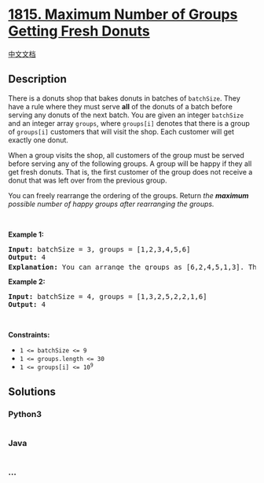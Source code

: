 # [1815. Maximum Number of Groups Getting Fresh Donuts](https://leetcode.com/problems/maximum-number-of-groups-getting-fresh-donuts)

[中文文档](/solution/1800-1899/1815.Maximum%20Number%20of%20Groups%20Getting%20Fresh%20Donuts/README.md)

## Description

<p>There is a donuts shop that bakes donuts in batches of <code>batchSize</code>. They have a rule where they must serve <strong>all</strong> of the donuts of a batch before serving any donuts of the next batch. You are given an integer <code>batchSize</code> and an integer array <code>groups</code>, where <code>groups[i]</code> denotes that there is a group of <code>groups[i]</code> customers that will visit the shop. Each customer will get exactly one donut.</p>

<p>When a group visits the shop, all customers of the group must be served before serving any of the following groups. A group will be happy if they all get fresh donuts. That is, the first customer of the group does not receive a donut that was left over from the previous group.</p>

<p>You can freely rearrange the ordering of the groups. Return <em>the <strong>maximum</strong> possible number of happy groups after rearranging the groups.</em></p>

<p>&nbsp;</p>
<p><strong>Example 1:</strong></p>

<pre>
<strong>Input:</strong> batchSize = 3, groups = [1,2,3,4,5,6]
<strong>Output:</strong> 4
<strong>Explanation:</strong> You can arrange the groups as [6,2,4,5,1,3]. Then the 1<sup>st</sup>, 2<sup>nd</sup>, 4<sup>th</sup>, and 6<sup>th</sup> groups will be happy.
</pre>

<p><strong>Example 2:</strong></p>

<pre>
<strong>Input:</strong> batchSize = 4, groups = [1,3,2,5,2,2,1,6]
<strong>Output:</strong> 4
</pre>

<p>&nbsp;</p>
<p><strong>Constraints:</strong></p>

<ul>
	<li><code>1 &lt;= batchSize &lt;= 9</code></li>
	<li><code>1 &lt;= groups.length &lt;= 30</code></li>
	<li><code>1 &lt;= groups[i] &lt;= 10<sup>9</sup></code></li>
</ul>

## Solutions

<!-- tabs:start -->

### **Python3**

```python


```

### **Java**

```java


```

### **...**

```


```

<!-- tabs:end -->
